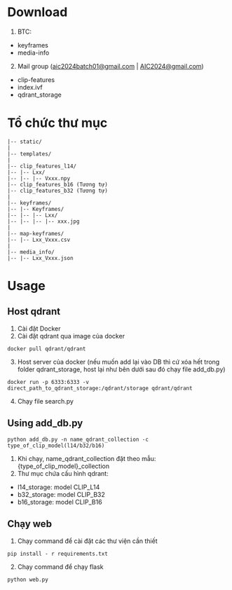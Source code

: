 # Download
1. BTC:
+ keyframes
+ media-info  
2. Mail group (aic2024batch01@gmail.com | AIC2024@gmail.com) 
+ clip-features
+ index.ivf
+ qdrant_storage

# Tổ chức thư mục
```
|-- static/ 
|
|-- templates/
|
|-- clip_features_l14/
|-- |-- Lxx/
|-- |-- |-- Vxxx.npy
|-- clip_features_b16 (Tương tự)
|-- clip_features_b32 (Tương tự)
|
|-- keyframes/
|-- |-- Keyframes/
|-- |-- |-- Lxx/
|-- |-- |-- |-- xxx.jpg
|
|-- map-keyframes/
|-- |-- Lxx_Vxxx.csv
|
|-- media_info/
|-- |-- Lxx_Vxxx.json
```

# Usage
## Host qdrant
1. Cài đặt Docker
2. Cài đặt qdrant qua image của docker
```
docker pull qdrant/qdrant
```
3. Host server của docker  (nếu muốn add lại vào DB thì cứ xóa hết trong folder qdrant_storage, host lại như bên dưới sau đó chạy file add_db.py)
```
docker run -p 6333:6333 -v direct_path_to_qdrant_storage:/qdrant/storage qdrant/qdrant
```
4. Chạy file search.py 
## Using add_db.py
```
python add_db.py -n name_qdrant_collection -c type_of_clip_model(l14/b32/b16)
```
1. Khi chạy, name_qdrant_collection đặt theo mẫu: {type_of_clip_model}_collection
2. Thư mục chứa cấu hình qdrant:
- l14_storage: model CLIP_L14
- b32_storage: model CLIP_B32
- b16_storage: model CLIP_B16

## Chạy web
1. Chạy command để cài đặt các thư viện cần thiết
```
pip install - r requirements.txt
```
2. Chạy command để chạy flask
```
python web.py
```

